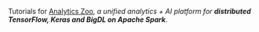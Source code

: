 Tutorials for [Analytics Zoo](https://github.com/intel-analytics/analytics-zoo), _a unified analytics + AI platform for **distributed TensorFlow, Keras and BigDL on Apache Spark**_.
